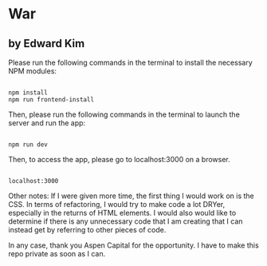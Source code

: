 # War

## by Edward Kim

Please run the following commands in the terminal to install the necessary NPM modules:

<code>
npm install
npm run frontend-install
</code>

Then, please run the following commands in the terminal to launch the server and run the app:

<code>
npm run dev
</code>

Then, to access the app, please go to localhost:3000 on a browser.

<code>
localhost:3000
</code>

Other notes:
If I were given more time, the first thing I would work on is the CSS. 
In terms of refactoring, I would try to make code a lot DRYer, especially in the returns of HTML elements. I would also would like to determine if there is any unnecessary code that I am creating that I can instead get by referring to other pieces of code.

In any case, thank you Aspen Capital for the opportunity. I have to make this repo private as soon as I can.